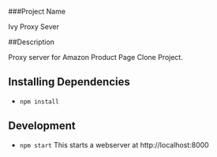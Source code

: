 ###Project Name

Ivy Proxy Sever

##Description

Proxy server for Amazon Product Page Clone Project. 

## Installing Dependencies

* `npm install`

## Development

* `npm start`
This starts a webserver at http://localhost:8000